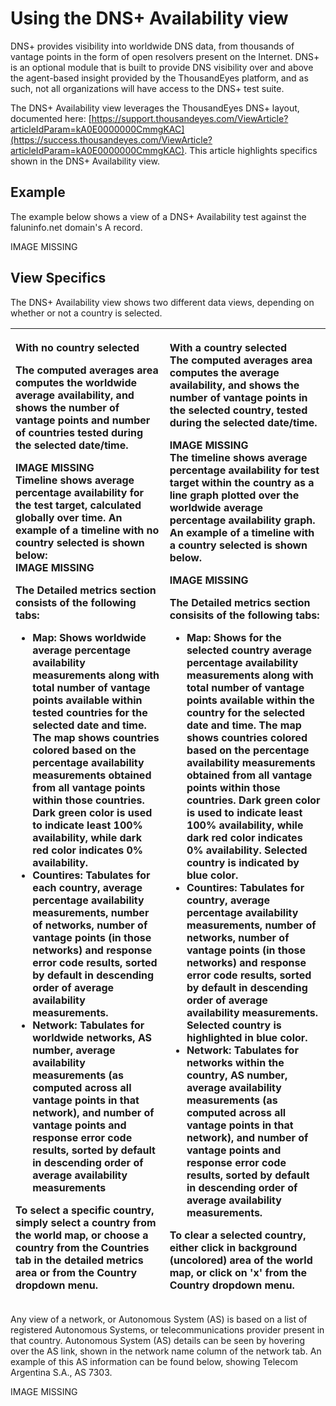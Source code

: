 # Using the DNS+ Availability view

DNS+ provides visibility into worldwide DNS data, from thousands of vantage points in the form of open resolvers present on the Internet.  DNS+ is an optional module that is built to provide DNS visibility over and above the agent-based insight provided by the ThousandEyes platform, and as such, not all organizations will have access to the DNS+ test suite.  

The DNS+ Availability view leverages the ThousandEyes DNS+ layout, documented here: [https://support.thousandeyes.com/ViewArticle?articleIdParam=kA0E0000000CmmgKAC](https://success.thousandeyes.com/ViewArticle?articleIdParam=kA0E0000000CmmgKAC).  This article highlights specifics shown in the DNS+ Availability view.

## Example

The example below shows a view of a DNS+ Availability test against the faluninfo.net domain's A record.

IMAGE MISSING

## View Specifics

The DNS+ Availability view shows two different data views, depending on whether or not a country is selected.

<table>
  <thead>
    <tr>
      <th style="text-align:left">
        <p>With no country selected</p>
        <p>The computed averages area computes the worldwide average availability,
          and shows the number of vantage points and number of countries tested during
          the selected date/time.</p>
        <p>IMAGE MISSING
          <br />Timeline shows average percentage availability for the test target, calculated
          globally over time. An example of a timeline with no country selected is
          shown below:
          <br />IMAGE MISSING</p>
        <p>The Detailed metrics section consists of the following tabs:</p>
        <ul>
          <li>Map: Shows worldwide average percentage availability measurements along
            with total number of vantage points available within tested countries for
            the selected date and time. The map shows countries colored based on the
            percentage availability measurements obtained from all vantage points within
            those countries. Dark green color is used to indicate least 100% availability,
            while dark red color indicates 0% availability.</li>
          <li>Countires: Tabulates for each country, average percentage availability
            measurements, number of networks, number of vantage points (in those networks)
            and response error code results, sorted by default in descending order
            of average availability measurements.</li>
          <li>Network: Tabulates for worldwide networks, AS number, average availability
            measurements (as computed across all vantage points in that network), and
            number of vantage points and response error code results, sorted by default
            in descending order of average availability measurements</li>
        </ul>
        <p>To select a specific country, simply select a country from the world map,
          or choose a country from the Countries tab in the detailed metrics area
          or from the Country dropdown menu.</p>
      </th>
      <th style="text-align:left">
        <p>With a country selected
          <br />The computed averages area computes the average availability, and shows
          the number of vantage points in the selected country, tested during the
          selected date/time.</p>
        <p>IMAGE MISSING
          <br />The timeline shows average percentage availability for test target within
          the country as a line graph plotted over the worldwide average percentage
          availability graph. An example of a timeline with a country selected is
          shown below.</p>
        <p>IMAGE MISSING</p>
        <p>The Detailed metrics section consisits of the following tabs:</p>
        <ul>
          <li>Map: Shows for the selected country average percentage availability measurements
            along with total number of vantage points available within the country
            for the selected date and time. The map shows countries colored based on
            the percentage availability measurements obtained from all vantage points
            within those countries. Dark green color is used to indicate least 100%
            availability, while dark red color indicates 0% availability. Selected
            country is indicated by blue color.</li>
          <li>Countires: Tabulates for country, average percentage availability measurements,
            number of networks, number of vantage points (in those networks) and response
            error code results, sorted by default in descending order of average availability
            measurements. Selected country is highlighted in blue color.</li>
          <li>Network: Tabulates for networks within the country, AS number, average
            availability measurements (as computed across all vantage points in that
            network), and number of vantage points and response error code results,
            sorted by default in descending order of average availability measurements.</li>
        </ul>
        <p>To clear a selected country, either click in background (uncolored) area
          of the world map, or click on &apos;x&apos; from the Country dropdown menu.</p>
      </th>
    </tr>
  </thead>
  <tbody></tbody>
</table>

Any view of a network, or Autonomous System \(AS\) is based on a list of registered Autonomous Systems, or telecommunications provider present in that country.  Autonomous System \(AS\) details can be seen by hovering over the AS link, shown in the network name column of the network tab.  An example of this AS information can be found below, showing Telecom Argentina S.A., AS 7303.

IMAGE MISSING

